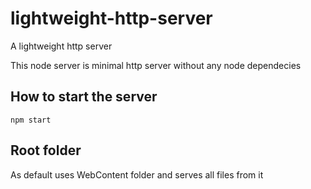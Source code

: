# lightweight-http-server
A lightweight http server

This node server is minimal http server without any node dependecies

## How to start the server
```command
npm start
```

## Root folder
As default uses WebContent folder and serves all files from it
